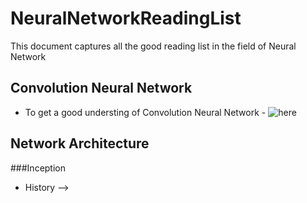# NeuralNetworkReadingList
This document captures all the good reading list in the field of Neural Network

## Convolution Neural Network

* To get a good understing of Convolution Neural Network - ![here](http://cs231n.github.io/convolutional-networks/)

## Network Architecture

###Inception
* History --> 
